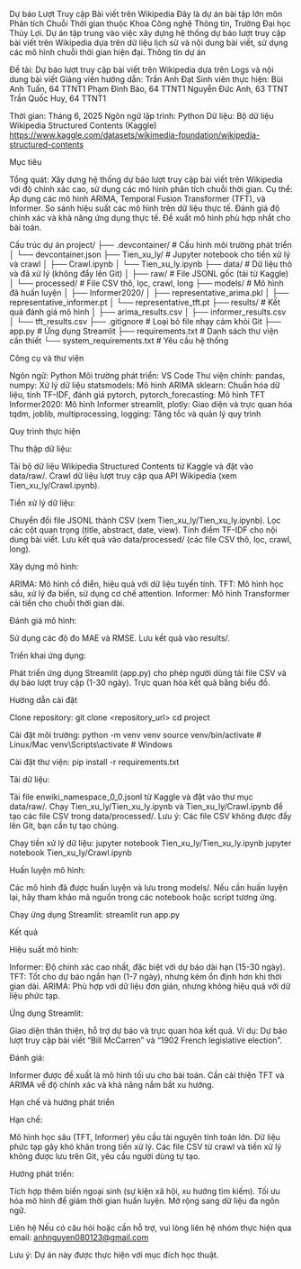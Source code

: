 Dự báo Lượt Truy cập Bài viết trên Wikipedia
Đây là dự án bài tập lớn môn Phân tích Chuỗi Thời gian thuộc Khoa Công nghệ Thông tin, Trường Đại học Thủy Lợi. Dự án tập trung vào việc xây dựng hệ thống dự báo lượt truy cập bài viết trên Wikipedia dựa trên dữ liệu lịch sử và nội dung bài viết, sử dụng các mô hình chuỗi thời gian hiện đại.
Thông tin dự án

Đề tài: Dự báo lượt truy cập bài viết trên Wikipedia dựa trên Logs và nội dung bài viết
Giảng viên hướng dẫn: Trần Anh Đạt
Sinh viên thực hiện:
Bùi Anh Tuấn, 64 TTNT1
Phạm Đình Bảo, 64 TTNT1
Nguyễn Đức Anh, 63 TTNT
Trần Quốc Huy, 64 TTNT1


Thời gian: Tháng 6, 2025
Ngôn ngữ lập trình: Python
Dữ liệu: Bộ dữ liệu Wikipedia Structured Contents (Kaggle) https://www.kaggle.com/datasets/wikimedia-foundation/wikipedia-structured-contents

Mục tiêu

Tổng quát: Xây dựng hệ thống dự báo lượt truy cập bài viết trên Wikipedia với độ chính xác cao, sử dụng các mô hình phân tích chuỗi thời gian.
Cụ thể:
Áp dụng các mô hình ARIMA, Temporal Fusion Transformer (TFT), và Informer.
So sánh hiệu suất các mô hình trên dữ liệu thực tế.
Đánh giá độ chính xác và khả năng ứng dụng thực tế.
Đề xuất mô hình phù hợp nhất cho bài toán.



Cấu trúc dự án
project/
├── .devcontainer/              # Cấu hình môi trường phát triển
│   └── devcontainer.json
├── Tien_xu_ly/                # Jupyter notebook cho tiền xử lý và crawl
│   ├── Crawl.ipynb
│   └── Tien_xu_ly.ipynb
├── data/                      # Dữ liệu thô và đã xử lý (không đẩy lên Git)
│   ├── raw/                   # File JSONL gốc (tải từ Kaggle)
│   └── processed/             # File CSV thô, lọc, crawl, long
├── models/                    # Mô hình đã huấn luyện
│   ├── Informer2020/
│   ├── representative_arima.pkl
│   ├── representative_informer.pt
│   └── representative_tft.pt
├── results/                   # Kết quả đánh giá mô hình
│   ├── arima_results.csv
│   ├── informer_results.csv
│   └── tft_results.csv
├── .gitignore                 # Loại bỏ file nhạy cảm khỏi Git
├── app.py                     # Ứng dụng Streamlit
├── requirements.txt           # Danh sách thư viện cần thiết
└── system_requirements.txt    # Yêu cầu hệ thống

Công cụ và thư viện

Ngôn ngữ: Python
Môi trường phát triển: VS Code
Thư viện chính:
pandas, numpy: Xử lý dữ liệu
statsmodels: Mô hình ARIMA
sklearn: Chuẩn hóa dữ liệu, tính TF-IDF, đánh giá
pytorch, pytorch_forecasting: Mô hình TFT
Informer2020: Mô hình Informer
streamlit, plotly: Giao diện và trực quan hóa
tqdm, joblib, multiprocessing, logging: Tăng tốc và quản lý quy trình



Quy trình thực hiện

Thu thập dữ liệu:

Tải bộ dữ liệu Wikipedia Structured Contents từ Kaggle và đặt vào data/raw/.
Crawl dữ liệu lượt truy cập qua API Wikipedia (xem Tien_xu_ly/Crawl.ipynb).


Tiền xử lý dữ liệu:

Chuyển đổi file JSONL thành CSV (xem Tien_xu_ly/Tien_xu_ly.ipynb).
Lọc các cột quan trọng (title, abstract, date, view).
Tính điểm TF-IDF cho nội dung bài viết.
Lưu kết quả vào data/processed/ (các file CSV thô, lọc, crawl, long).


Xây dựng mô hình:

ARIMA: Mô hình cổ điển, hiệu quả với dữ liệu tuyến tính.
TFT: Mô hình học sâu, xử lý đa biến, sử dụng cơ chế attention.
Informer: Mô hình Transformer cải tiến cho chuỗi thời gian dài.


Đánh giá mô hình:

Sử dụng các độ đo MAE và RMSE.
Lưu kết quả vào results/.


Triển khai ứng dụng:

Phát triển ứng dụng Streamlit (app.py) cho phép người dùng tải file CSV và dự báo lượt truy cập (1-30 ngày).
Trực quan hóa kết quả bằng biểu đồ.



Hướng dẫn cài đặt

Clone repository:
git clone <repository_url>
cd project


Cài đặt môi trường:
python -m venv venv
source venv/bin/activate  # Linux/Mac
venv\Scripts\activate     # Windows


Cài đặt thư viện:
pip install -r requirements.txt


Tải dữ liệu:

Tải file enwiki_namespace_0_0.jsonl từ Kaggle và đặt vào thư mục data/raw/.
Chạy Tien_xu_ly/Tien_xu_ly.ipynb và Tien_xu_ly/Crawl.ipynb để tạo các file CSV trong data/processed/. Lưu ý: Các file CSV không được đẩy lên Git, bạn cần tự tạo chúng.


Chạy tiền xử lý dữ liệu:
jupyter notebook Tien_xu_ly/Tien_xu_ly.ipynb
jupyter notebook Tien_xu_ly/Crawl.ipynb


Huấn luyện mô hình:

Các mô hình đã được huấn luyện và lưu trong models/. Nếu cần huấn luyện lại, hãy tham khảo mã nguồn trong các notebook hoặc script tương ứng.


Chạy ứng dụng Streamlit:
streamlit run app.py



Kết quả

Hiệu suất mô hình:

Informer: Độ chính xác cao nhất, đặc biệt với dự báo dài hạn (15-30 ngày).
TFT: Tốt cho dự báo ngắn hạn (1-7 ngày), nhưng kém ổn định hơn khi thời gian dài.
ARIMA: Phù hợp với dữ liệu đơn giản, nhưng không hiệu quả với dữ liệu phức tạp.


Ứng dụng Streamlit:

Giao diện thân thiện, hỗ trợ dự báo và trực quan hóa kết quả.
Ví dụ: Dự báo lượt truy cập bài viết “Bill McCarren” và “1902 French legislative election”.


Đánh giá:

Informer được đề xuất là mô hình tối ưu cho bài toán.
Cần cải thiện TFT và ARIMA về độ chính xác và khả năng nắm bắt xu hướng.



Hạn chế và hướng phát triển

Hạn chế:

Mô hình học sâu (TFT, Informer) yêu cầu tài nguyên tính toán lớn.
Dữ liệu phức tạp gây khó khăn trong tiền xử lý.
Các file CSV từ crawl và tiền xử lý không được lưu trên Git, yêu cầu người dùng tự tạo.


Hướng phát triển:

Tích hợp thêm biến ngoại sinh (sự kiện xã hội, xu hướng tìm kiếm).
Tối ưu hóa mô hình để giảm thời gian huấn luyện.
Mở rộng sang dữ liệu đa ngôn ngữ.



Liên hệ
Nếu có câu hỏi hoặc cần hỗ trợ, vui lòng liên hệ nhóm thực hiện qua email:  anhnguyen080123@gmail.com


Lưu ý: Dự án này được thực hiện với mục đích học thuật. 
